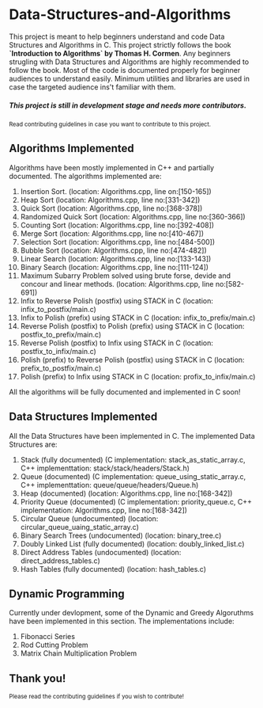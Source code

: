 # Data-Structures-and-Algorithms
<p>This project is meant to help beginners understand and code Data Structures and Algorithms
in C. This project strictly follows the book <strong>`Introduction to Algorithms` by Thomas H. Cormen</strong>.
Any beginners strugling with Data Structures and Algorithms are highly recommended to follow
the book. Most of the code is documented properly for beginner audiences to understand easily.
Minimum utilities and libraries are used in case the targeted audience ins't familiar with them.</p>
<p><h5> This project is still in development stage and needs more contributors. </h5></p>
<p><small> Read contributing guidelines in case you want to contribute to this project.</small></p>

## Algorithms Implemented
<p> Algorithms have been mostly implemented in C++ and partially documented. The algorithms implemented are:
<ol>
  <li>Insertion Sort. (location: Algorithms.cpp, line on:[150-165])</li>
  <li> Heap Sort (location: Algorithms.cpp, line no:[331-342])</li>
  <li> Quick Sort (location: Algorithms.cpp, line no:[368-378]) </li>
  <li> Randomized Quick Sort (location: Algorithms.cpp, line no:[360-366]) </li>
  <li> Counting Sort (location: Algorithms.cpp, line no:[392-408]) </li>
  <li> Merge Sort (location: Algorithms.cpp, line no:[410-467]) </li>
  <li> Selection Sort (location: Algorithms.cpp, line no:[484-500]) </li>
  <li> Bubble Sort (location: Algorithms.cpp, line no:[474-482]) </li>
  <li> Linear Search (location: Algorithms.cpp, line no:[133-143]) </li>
  <li> Binary Search (location: Algorithms.cpp, line no:[111-124]) </li>
  <li> Maximum Subarry Problem solved using brute forse, devide and concour and linear methods. (location: Algorithms.cpp, line no:[582-691]) </li>
  <li> Infix to Reverse Polish (postfix) using STACK in C (location: infix_to_postfix/main.c) </li>
  <li> Infix to Polish (prefix) using STACK in C (location: infix_to_prefix/main.c) </li>
  <li> Reverse Polish (postfix) to Polish (prefix) using STACK in C (location: postfix_to_prefix/main.c) </li>
  <li> Reverse Polish (postfix) to Infix using STACK in C (location: postfix_to_infix/main.c) </li>
  <li> Polish (prefix) to Reverse Polish (postfix) using STACK in C (location: prefix_to_postfix/main.c) </li>
  <li> Polish (prefix) to Infix using STACK in C (location: profix_to_infix/main.c) </li>
</ol>
</p>
<p> All the algorithms will be fully documented and implemented in C soon! </p>
  
## Data Structures Implemented
<p> All the Data Structures have been implemented in C. The implemented Data Structures are:
  <ol>
    <li> Stack (fully documented) (C implementation: stack_as_static_array.c, C++ implementtation: stack/stack/headers/Stack.h)</li>
    <li> Queue (documented) (C implementation: queue_using_static_array.c, C++ implementtation: queue/queue/headers/Queue.h)</li>
    <li> Heap (documented) (location: Algorithms.cpp, line no:[168-342])</li>
    <li> Priority Queue (documented) (C implementation: priority_queue.c, C++ implementation: Algorithms.cpp, line no:[168-342]) </li>
    <li> Circular Queue (undocumented) (location: circular_queue_uaing_static_array.c) </li>
    <li> Binary Search Trees (undocumented) (location: binary_tree.c)</li>
    <li> Doubly Linked List (fully documented) (location: doubly_linked_list.c)</li>
    <li> Direct Address Tables (undocumented) (location: direct_address_tables.c)</li>
    <li> Hash Tables (fully documented) (location: hash_tables.c)</li>
  </ol>
</p>

## Dynamic Programming
<p> Currently under devlopment, some of the Dynamic and Greedy Algoruthms have been implemented in this section. The implementations include: </p>
<ol> 
  <li> Fibonacci Series </li>
  <li> Rod Cutting Problem </li>
  <li> Matrix Chain Multiplication Problem </li>
</ol>

## Thank you!
<small> Please read the contributing guidelines if you wish to contribute!</small>
